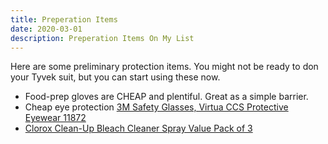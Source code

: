```yaml
---
title: Preperation Items
date: 2020-03-01
description: Preperation Items On My List
---
```


Here are some preliminary protection items. You might not be ready to don your Tyvek suit, but you can start using these now.

- Food-prep gloves are CHEAP and plentiful. Great as a simple barrier.
- Cheap eye protection [3M Safety Glasses, Virtua CCS Protective Eyewear 11872](https://smile.amazon.com/gp/product/B00AEXKR4C/ref=ppx_yo_dt_b_asin_title_o03_s00?ie=UTF8&psc=1)
- [Clorox Clean-Up Bleach Cleaner Spray Value Pack of 3](https://smile.amazon.com/gp/product/B071PCD3NQ/ref=ppx_yo_dt_b_asin_title_o03_s00?ie=UTF8&psc=1)
